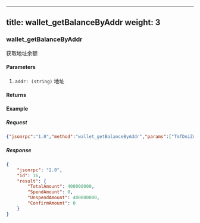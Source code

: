 
---
title: wallet_getBalanceByAddr
weight: 3
---

### wallet_getBalanceByAddr
获取地址余额

#### Parameters
1. `addr: (string)` 地址

#### Returns


#### Example
##### Request
```json
{"jsonrpc":"1.0","method":"wallet_getBalanceByAddr","params":["TmfDniZnvsjdH98GsH4aetL3XQKFUTWPp4e",1],"id":16}
```
##### Response
```json
{
	"jsonrpc": "2.0",
	"id": 16,
	"result": {
		"TotalAmount": 400000000,
		"SpendAmount": 0,
		"UnspendAmount": 400000000,
		"ConfirmAmount": 0
	}
}
```